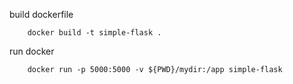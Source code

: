 

build dockerfile
```
    docker build -t simple-flask .
```

run docker
```
    docker run -p 5000:5000 -v ${PWD}/mydir:/app simple-flask
```